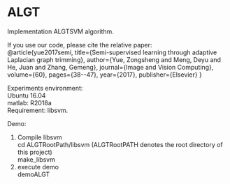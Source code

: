 # ALGT
Implementation ALGTSVM algorithm.   

If you use our code, please cite the relative paper:   
@article{yue2017semi,
  title={Semi-supervised learning through adaptive Laplacian graph trimming},
  author={Yue, Zongsheng and Meng, Deyu and He, Juan and Zhang, Gemeng},
  journal={Image and Vision Computing},
  volume={60},
  pages={38--47},
  year={2017},
  publisher={Elsevier}
}

Experiments environment:   
	Ubuntu 16.04   
	matlab: R2018a   
Requirement: libsvm.   

Demo:   
1. Compile libsvm   
	cd ALGTRootPath/libsvm (ALGTRootPATH denotes the root directory of this project)   
	make_libsvm   
2. execute demo   
	demoALGT


